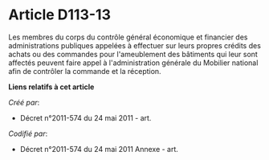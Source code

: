 # Article D113-13

Les membres du corps du contrôle général économique et financier des administrations publiques appelées à effectuer sur leurs
propres crédits des achats ou des commandes pour l'ameublement des bâtiments qui leur sont affectés peuvent faire appel à
l'administration générale du Mobilier national afin de contrôler la commande et la réception.

**Liens relatifs à cet article**

_Créé par_:

  - Décret n°2011-574 du 24 mai 2011  - art.

_Codifié par_:

  - Décret n°2011-574 du 24 mai 2011 Annexe - art.

